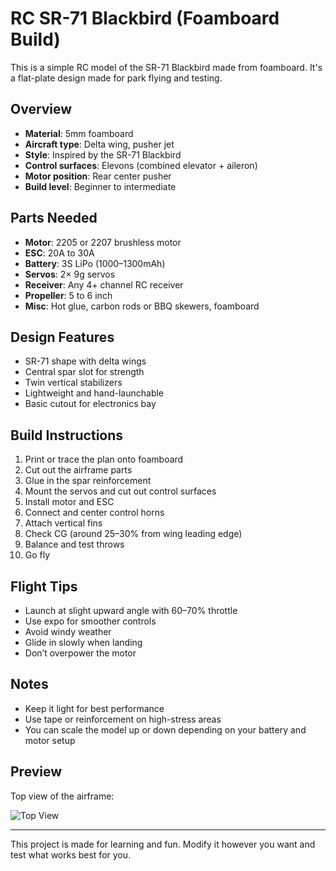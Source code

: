# RC SR-71 Blackbird (Foamboard Build)

This is a simple RC model of the SR-71 Blackbird made from foamboard. It's a flat-plate design made for park flying and testing.

## Overview

- **Material**: 5mm foamboard  
- **Aircraft type**: Delta wing, pusher jet  
- **Style**: Inspired by the SR-71 Blackbird  
- **Control surfaces**: Elevons (combined elevator + aileron)  
- **Motor position**: Rear center pusher  
- **Build level**: Beginner to intermediate  

## Parts Needed

- **Motor**: 2205 or 2207 brushless motor  
- **ESC**: 20A to 30A  
- **Battery**: 3S LiPo (1000–1300mAh)  
- **Servos**: 2× 9g servos  
- **Receiver**: Any 4+ channel RC receiver  
- **Propeller**: 5 to 6 inch  
- **Misc**: Hot glue, carbon rods or BBQ skewers, foamboard  

## Design Features

- SR-71 shape with delta wings  
- Central spar slot for strength  
- Twin vertical stabilizers  
- Lightweight and hand-launchable  
- Basic cutout for electronics bay  

## Build Instructions

1. Print or trace the plan onto foamboard  
2. Cut out the airframe parts  
3. Glue in the spar reinforcement  
4. Mount the servos and cut out control surfaces  
5. Install motor and ESC  
6. Connect and center control horns  
7. Attach vertical fins  
8. Check CG (around 25–30% from wing leading edge)  
9. Balance and test throws  
10. Go fly  

## Flight Tips

- Launch at slight upward angle with 60–70% throttle  
- Use expo for smoother controls  
- Avoid windy weather  
- Glide in slowly when landing  
- Don’t overpower the motor  

## Notes

- Keep it light for best performance  
- Use tape or reinforcement on high-stress areas  
- You can scale the model up or down depending on your battery and motor setup  

## Preview

Top view of the airframe:

![Top View](./c60a7366-2f17-409a-a876-899c235065ff.png)

---

This project is made for learning and fun. Modify it however you want and test what works best for you.

